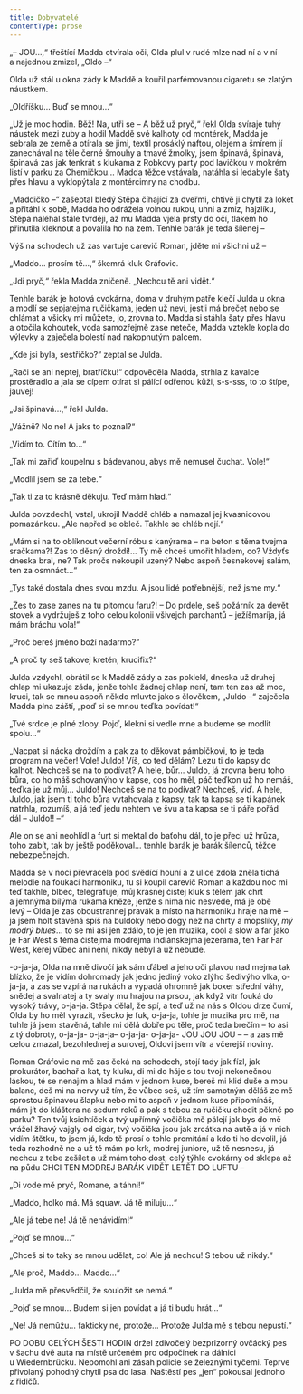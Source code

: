 ```yaml
---
title: Dobyvatelé
contentType: prose
---
```


„– JOU…,“ třeštící Madda otvírala oči, Olda plul v rudé mlze nad ní a v ní a najednou zmizel, „Oldo –“

Olda už stál u okna zády k Maddě a kouřil parfémovanou cigaretu se zlatým náustkem.

„Oldříšku… Buď se mnou…“

„Už je moc hodin. Běž! Na, utři se – A běž už pryč,“ řekl Olda svíraje tuhý náustek mezi zuby a hodil Maddě své kalhoty od montérek, Madda je sebrala ze země a otírala se jimi, textil prosáklý naftou, olejem a šmírem jí zanechával na těle černé šmouhy a tmavé žmolky, jsem špinavá, špinavá, špinavá zas jak tenkrát s klukama z Robkovy party pod lavičkou v mokrém listí v parku za Chemičkou… Madda těžce vstávala, natáhla si ledabyle šaty přes hlavu a vyklopýtala z montércimry na chodbu.

„Maddičko –“ zašeptal bledý Stěpa číhající za dveřmi, chtivě ji chytil za loket a přitáhl k sobě, Madda ho odrážela volnou rukou, uhni a zmiz, hajzlíku, Stěpa naléhal stále tvrději, až mu Madda vjela prsty do očí, tlakem ho přinutila kleknout a povalila ho na zem. Tenhle barák je teda šílenej –

Výš na schodech už zas vartuje carevič Roman, jděte mi všichni už –

„Maddo… prosím tě…,“ škemrá kluk Gráfovic.

„Jdi pryč,“ řekla Madda zničeně. „Nechcu tě ani vidět.“

Tenhle barák je hotová cvokárna, doma v druhým patře klečí Julda u okna a modlí se sepjatejma ručičkama, jeden už neví, jestli má brečet nebo se chlámat a všicky mi můžete, jo, zrovna to. Madda si stáhla šaty přes hlavu a otočila kohoutek, voda samozřejmě zase neteče, Madda vztekle kopla do výlevky a zaječela bolestí nad nakopnutým palcem.

„Kde jsi byla, sestřičko?“ zeptal se Julda.

„Rači se ani neptej, bratříčku!“ odpověděla Madda, strhla z kavalce prostěradlo a jala se cípem otírat si pálící odřenou kůži, s-s-sss, to to štípe, jauvej!

„Jsi špinavá…,“ řekl Julda.

„Vážně? No ne! A jaks to poznal?“

„Vidím to. Cítím to…“

„Tak mi zařiď koupelnu s bádevanou, abys mě nemusel čuchat. Vole!“

„Modlil jsem se za tebe.“

„Tak ti za to krásně děkuju. Teď mám hlad.“

Julda povzdechl, vstal, ukrojil Maddě chléb a namazal jej kvasnicovou pomazánkou. „Ale napřed se obleč. Takhle se chléb nejí.“

„Mám si na to oblíknout večerní róbu s kanýrama – na beton s těma tvejma sračkama?! Zas to děsný droždí!… Ty mě chceš umořit hladem, co? Vždyťs dneska bral, ne? Tak pročs nekoupil uzený? Nebo aspoň česnekovej salám, ten za osmnáct…“

„Tys také dostala dnes svou mzdu. A jsou lidé potřebnější, než jsme my.“

„Žes to zase zanes na tu pitomou faru?! – Do prdele, seš požárník za devět stovek a vydržuješ z toho celou kolonii všivejch parchantů – ježíšmaríja, já mám bráchu vola!“

„Proč bereš jméno boží nadarmo?“

„A proč ty seš takovej kretén, krucifix?“

Julda vzdychl, obrátil se k Maddě zády a zas poklekl, dneska už druhej chlap mi ukazuje záda, jenže tohle žádnej chlap není, tam ten zas až moc, kruci, tak se mnou aspoň někdo mluvte jako s člověkem, „Juldo –“ zaječela Madda plna záští, „poď si se mnou teďka povídat!“

„Tvé srdce je plné zloby. Pojď, klekni si vedle mne a budeme se modlit spolu…“

„Nacpat si nácka droždím a pak za to děkovat pámbíčkovi, to je teda program na večer! Vole! Juldo! Víš, co teď dělám? Lezu ti do kapsy do kalhot. Nechceš se na to podívat? A hele, bůr… Juldo, já zrovna beru toho bůra, co ho máš schovanýho v kapse, cos ho měl, páč teďkon už ho nemáš, teďka je už můj… Juldo! Nechceš se na to podívat? Nechceš, viď. A hele, Juldo, jak jsem ti toho bůra vytahovala z kapsy, tak ta kapsa se ti kapánek natrhla, rozumíš, a já teď jedu nehtem ve švu a ta kapsa se ti páře pořád dál – Juldo!! –“

Ale on se ani neohlídl a furt si mektal do baťohu dál, to je přeci už hrůza, toho zabít, tak by ještě poděkoval… tenhle barák je barák šílenců, těžce nebezpečnejch.

Madda se v noci převracela pod svědící houní a z ulice zdola zněla tichá melodie na foukací harmoniku, tu si koupil carevič Roman a každou noc mi teď takhle, blbec, telegrafuje, můj krásnej čistej kluk s tělem jak chrt a jemnýma bílýma rukama kněze, jenže s nima nic nesvede, má je obě levý – Olda je zas oboustrannej pravák a místo na harmoniku hraje na mě – já jsem holt stavěná spíš na buldoky nebo dogy než na chrty a mopslíky, _mý modrý blues_… to se mi asi jen zdálo, to je jen muzika, cool a slow a far jako je Far West s těma čistejma modrejma indiánskejma jezerama, ten Far Far West, kerej vůbec ani není, nikdy nebyl a už nebude.

\-o-ja-ja, Olda na mně divočí jak sám ďábel a jeho oči plavou nad mejma tak blízko, že je vidím dohromady jak jedno jediný voko zlýho šedivýho vlka, o-ja-ja, a zas se vzpírá na rukách a vypadá ohromně jak boxer střední váhy, snědej a svalnatej a ty svaly mu hrajou na prsou, jak když vítr fouká do vysoký trávy, o-ja-ja. Stěpa dělal, že spí, a teď už na nás s Oldou drze čumí, Olda by ho měl vyrazit, všecko je fuk, o-ja-ja, tohle je muzika pro mě, na tuhle já jsem stavěná, tahle mi dělá dobře po těle, proč teda brečím – to asi z tý dobroty, o-ja-ja- o-ja-ja– o-ja-ja- o-ja-ja- JOU JOU JOU – – a zas mě celou zmazal, bezohlednej a surovej, Oldovi jsem vítr a včerejší noviny.

Roman Gráfovic na mě zas čeká na schodech, stojí tady jak fízl, jak prokurátor, bachař a kat, ty kluku, di mi do háje s tou tvojí nekonečnou láskou, té se nenajím a hlad mám v jednom kuse, bereš mi klid duše a mou balanc, deš mi na nervy už tím, že vůbec seš, už tím samotným děláš ze mě sprostou špinavou šlapku nebo mi to aspoň v jednom kuse připomínáš, mám jít do kláštera na sedum roků a pak s tebou za ručičku chodit pěkně po parku? Ten tvůj ksichtíček a tvý upřímný vočička mě pálejí jak bys do mě vrážel žhavý vajgly od cigár, tvý vočička jsou jak zrcátka na autě a já v nich vidím štětku, to jsem já, kdo tě prosí o tohle promítání a kdo ti ho dovolil, já teda rozhodně ne a už tě mám po krk, modrej juniore, už tě nesnesu, já nechcu z tebe zešílet a už mám toho dost, celý týhle cvokárny od sklepa až na půdu CHCI TEN MODREJ BARÁK VIDĚT LETĚT DO LUFTU –

„Di vode mě pryč, Romane, a táhni!“

„Maddo, holko má. Má squaw. Já tě miluju…“

„Ale já tebe ne! Já tě nenávidím!“

„Pojď se mnou…“

„Chceš si to taky se mnou udělat, co! Ale já nechcu! S tebou už nikdy.“

„Ale proč, Maddo… Maddo…“

„Julda mě přesvědčil, že souložit se nemá.“

„Pojď se mnou… Budem si jen povídat a já ti budu hrát…“

„Ne! Já nemůžu… fakticky ne, protože… Protože Julda mě s tebou nepustí.“

  

PO DOBU CELÝCH ŠESTI HODIN držel zdivočelý bezprizorný ovčácký pes v šachu dvě auta na místě určeném pro odpočinek na dálnici u Wiedernbrücku. Nepomohl ani zásah policie se železnými tyčemi. Teprve přivolaný pohodný chytil psa do lasa. Naštěstí pes „jen“ pokousal jednoho z řidičů.

